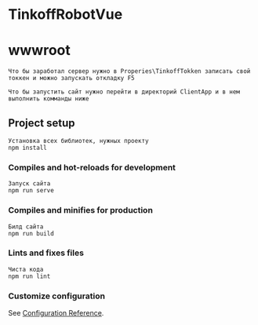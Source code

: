 # TinkoffRobotVue

# wwwroot

```
Что бы заработал сервер нужно в Properies\TinkoffTokken записать свой токкен и можно запускать откладку F5
```

```
Что бы запустить сайт нужно перейти в директорий ClientApp и в нем выполнить комманды ниже
```

## Project setup
```
Установка всех библиотек, нужных проекту
npm install
```

### Compiles and hot-reloads for development
```
Запуск сайта
npm run serve
```

### Compiles and minifies for production
```
Билд сайта
npm run build
```

### Lints and fixes files
```
Чиста кода
npm run lint
```

### Customize configuration
See [Configuration Reference](https://cli.vuejs.org/config/).
